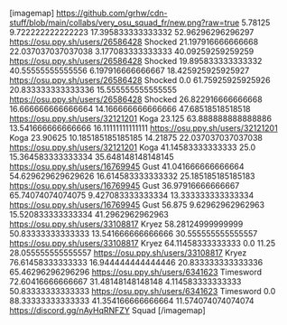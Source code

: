 [imagemap]
https://github.com/grhw/cdn-stuff/blob/main/collabs/very_osu_squad_fr/new.png?raw=true
5.78125 9.722222222222223 17.395833333333332 52.96296296296297 https://osu.ppy.sh/users/26586428 Shocked
21.197916666666668 22.037037037037038 3.177083333333333 40.09259259259259 https://osu.ppy.sh/users/26586428 Shocked
19.895833333333332 40.55555555555556 6.197916666666667 18.425925925925927 https://osu.ppy.sh/users/26586428 Shocked
0.0 61.75925925925926 20.833333333333336 15.555555555555555 https://osu.ppy.sh/users/26586428 Shocked
26.822916666666668 16.666666666666664 14.166666666666666 47.68518518518518 https://osu.ppy.sh/users/32121201 Koga
23.125 63.888888888888886 13.541666666666666 16.11111111111111 https://osu.ppy.sh/users/32121201 Koga
23.90625 10.185185185185185 14.21875 22.037037037037038 https://osu.ppy.sh/users/32121201 Koga
41.14583333333333 25.0 15.364583333333334 35.648148148148145 https://osu.ppy.sh/users/16769945 Gust
41.041666666666664 54.629629629629626 16.614583333333332 25.185185185185183 https://osu.ppy.sh/users/16769945 Gust
36.97916666666667 65.74074074074075 9.427083333333334 13.333333333333334 https://osu.ppy.sh/users/16769945 Gust
56.875 9.62962962962963 15.520833333333334 41.2962962962963 https://osu.ppy.sh/users/33108817 Kryez
58.28124999999999 50.83333333333333 13.541666666666666 30.555555555555557 https://osu.ppy.sh/users/33108817 Kryez
64.11458333333333 0.0 11.25 28.055555555555557 https://osu.ppy.sh/users/33108817 Kryez
76.61458333333333 16.944444444444446 20.833333333333336 65.46296296296296 https://osu.ppy.sh/users/6341623 Timesword
72.60416666666667 31.48148148148148 4.114583333333333 50.83333333333333 https://osu.ppy.sh/users/6341623 Timesword
0.0 88.33333333333333 41.354166666666664 11.574074074074074 https://discord.gg/nAyHqRNFZY Squad
[/imagemap]